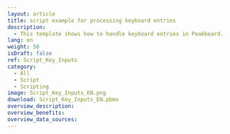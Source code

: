 ```yaml
---
layout: article
title: script example for processing keyboard entries
description: 
  - This template shows how to handle keyboard entries in Peakboard.
lang: en
weight: 50
isDraft: false
ref: Script_Key_Inputs
category:
  - All
  - Script
  - Scripting
image: Script_Key_Inputs_EN.png
download: Script_Key_Inputs_EN.pbmx
overview_description:
overview_benefits:
overview_data_sources:
---
```

